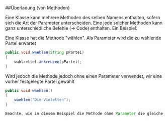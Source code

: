 ##Überladung (von Methoden)

Eine Klasse kann mehrere Methoden des selben Namens enthalten, sofern sich die Art der Parameter unterscheiden. Eine jede solcher Methoden kann ganz unterschiedliche Befehle (-> Code) enthalten. Ein Beispiel:

Eine Klasse hat die Methode "wählen". Als Parameter wird die zu wählende Partei erwartet
```java
public void waehlen(String pPartei)
{
	wahlzettel.ankreuzen(pPartei);
}
```

Wird jedoch die Methode jedoch ohne einen Parameter verwendet, wir eine vorher festgelegte Partei gewählt
```java
public void waehlen()
{
	waehlen("Die Violetten");
}

Beachte, wie in diesem Beispiel die Methode ohne Parameter die gleiche Methode mit Parameter aufruft, mit einem bereits vordefinierten Wert. Dies ist von mehreren Möglichkeiten um Methoden mit Standardwerten zur Verwendung zur Verfügung zu stellen, ohne den gleichen Code mehrfach notieren zu müssen.
